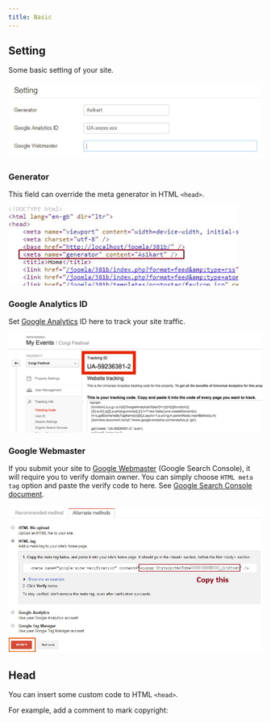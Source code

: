 ```yaml
---
title: Basic
---
```


## Setting

Some basic setting of your site.

![](p-2017-10-25-006.jpg)

### Generator

This field can override the meta generator in HTML `<head>`.

![](p-2017-10-25-007.jpg)

### Google Analytics ID

Set [Google Analytics](https://analytics.google.com) ID here to track your site traffic. 

![](ua_tracking_id_google_analytics.png)

### Google Webmaster

If you submit your site to [Google Webmaster](https://www.google.com/webmasters) (Google Search Console), it will require you to verify domain owner. You can simply choose `HTML meta tag` option and paste the verify code to here. See [Google Search Console document](https://support.google.com/webmasters/answer/79812).

![](c7918ad9-42ed-4033-bb25-32b4b2533a78.jpg)

## Head

You can insert some custom code to HTML `<head>`.

For example, add a comment to mark copyright:




